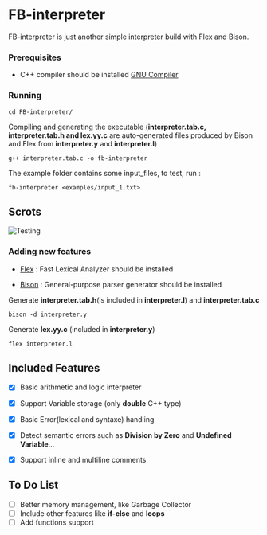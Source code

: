 # FB-interpreter

FB-interpreter is just another simple interpreter build with Flex and Bison.

### Prerequisites

* C++ compiler should be installed [GNU Compiler](https://gcc.gnu.org/install/)

### Running

```shell
cd FB-interpreter/

```

Compiling and generating the executable (**interpreter.tab.c, interpreter.tab.h and lex.yy.c** are auto-generated files produced by Bison and Flex from **interpreter.y** and **interpreter.l**)

```shell
g++ interpreter.tab.c -o fb-interpreter

```

The example folder contains some input_files, to test, run :

```shell
fb-interpreter <examples/input_1.txt>

```

Scrots
------

![Testing](scrot/tests.png?raw=true "Testing")

### Adding new features

* [Flex](https://www.gnu.org/software/flex/) : Fast Lexical Analyzer should be installed

* [Bison](https://www.gnu.org/software/bison/) : General-purpose parser generator should be installed

Generate **interpreter.tab.h**(is included in **interpreter.l**) and **interpreter.tab.c**

```shell
bison -d interpreter.y

```

Generate **lex.yy.c** (included in **interpreter.y**)

```shell
flex interpreter.l

```



## Included Features

- [x] Basic arithmetic and logic interpreter
- [x] Support Variable storage (only **double** C++ type)
- [x] Basic Error(lexical and syntaxe) handling
- [x] Detect semantic errors such as **Division by Zero** and **Undefined Variable**...
- [x] Support inline and multiline comments


## To Do List 

- [ ] Better memory management, like Garbage Collector
- [ ] Include other features like **if-else** and **loops**
- [ ] Add functions support
